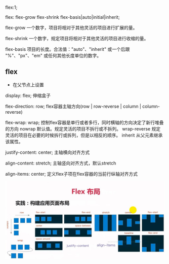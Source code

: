 flex:1;

flex: flex-grow flex-shrink flex-basis|auto|initial|inherit;

flex-grow	一个数字，项目将相对于其他灵活的项目进行扩展的量。

flex-shrink	一个数字，规定项目将相对于其他灵活的项目进行收缩的量。

flex-basis	项目的长度。合法值："auto"、"inherit" 或一个后跟 "%"、"px"、"em" 或任何其他长度单位的数字。

## flex

* 在父节点上设置

display: flex;    伸缩盒子

flex-direction: row;    flex容器主轴方向(row | row-reverse | column | column-reverse)

flex-wrap: wrap;    控制flex容器是单行或者多行，同时横轴的方向决定了新行堆叠的方向
        nowrap	默认值。规定灵活的项目不拆行或不拆列。
        wrap-reverse	规定灵活的项目在必要的时候拆行或拆列，但是以相反的顺序。
        inherit	从父元素继承该属性。
        

justify-content: center;    主轴横向对齐方式

align-content: stretch;    主轴竖向对齐方式，默认stretch

align-items: center;    定义flex子项在flex容器的当前行纵轴对齐方式

![](/assets/360截图20171117132227121.jpg)




















